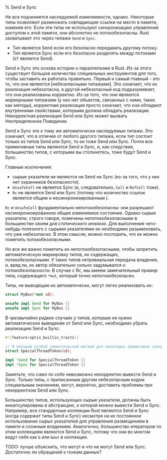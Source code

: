 % Send и Sync

Не все подчиняется наследуемой изменяемости, однако. Некоторые типы позволяют
размножать совпадающие ссылки на место в памяти, изменяя его. Если эти типы не
используют синхронизацию управления доступом к этой памяти, они абсолютно не
потокобезопасны. Rust захватывает это через типажи `Send` и `Sync`.

* Тип является Send если его безопасно передавать другому потоку.
* Тип является Sync если его безопасно разделять между потоками (`&T` является 
Send).

Send и Sync это основа истории о параллелизме в Rust. Из-за этого существует
большое количество специальных инструментов для того, чтобы заставить их
работать правильно. Первый и самый главный - это то, что они являются
[небезопасными типажами]. Это означает, что их реализация небезопасна, а другой
небезопасный код подразумевает, что они реализованы корректно. Из-за того, что
они являются *маркерными типажами* (у них нет объектов, связанных с ними, таких
как методы), корректная реализация просто означает, что они обладают внутренними
свойствами, которыми должна обладать реализация. Некорректная реализация Send
или Sync может вызвать Неопределенное Поведение.

Send и Sync это к тому же автоматически наследуемые типажи. Это означает, что в
отличие от любого другого типажа, если тип состоит только из типов Send или
Sync, то он тоже Send или Sync. Почти все примитивные типы являются Send и Sync,
и, как следствие, большинство типов, с которыми вы столкнетесь, тоже будут Send
и Sync.

Главные исключения:

* сырые указатели не являются ни Send ни Sync (из-за того, что у них нет 
охранников безопасности).
* `UnsafeCell` не является Sync (и, следовательно, `Cell` и `RefCell` тоже).
* `Rc` не является Send или Sync (потому что количество ссылок является общим 
и несинхронизированным ).

`Rc` и `UnsafeCell` фундаментально непотокобезопасны: они разрешают
несинхронизированное общее изменяемое состояние. Однако сырые указатели, строго
говоря, помечены непотокобезопасными в большинстве своем для *статического
анализа*. Для выполнения чего-нибудь полезного с сырыми указателями их
необходимо разыменовать, что уже небезопасно. В этом смысле, можно поспорить,
что их можно пометить потокобезопасными.

Но все же важно пометить их непотокобезопасными, чтобы запретить автоматическую
маркировку типов, их содержащих, потокобезопасными. У таких типов нетривиальная
передача владения, и, вряд ли, их автор обязательно сильно задумывался о
потокобезопасности. В случае с Rc, мы имеем замечательный пример типа,
содержащего `*mut`, который точно непотокобезопасен.

Типы, не выводящие их автоматически, могут легко реализовать их:

```rust
struct MyBox(*mut u8);

unsafe impl Send for MyBox {}
unsafe impl Sync for MyBox {}
```

В *чрезвычайно редких* случаях у типов, которым не нужно автоматическое
выведение от Send или Sync, необходимо убрать реализацию Send и Sync:

```rust
#![feature(optin_builtin_traits)]

// Я обладаю особой семантической магией для некоторых примитивов синхронизации!
struct SpecialThreadToken(u8);

impl !Send for SpecialThreadToken {}
impl !Sync for SpecialThreadToken {}
```

Заметьте, что *само по себе* невозможно некорректно вывести Send и Sync.
Только типы, с приписанным другим небезопасным кодом специальным значением,
могут, вероятно, доставить проблемы при некорректном Send или Sync.

Большинство типов, использующих сырые указатели, должны быть инкапсулированы в
абстракцию, к которой можно вывести Send и Sync. Например, все стандартные
коллекции Rust являются Send и Sync (когда содержат типы Send и Sync) несмотря
на их постоянное использование сырых указателей для управления размещением в
памяти и сложным владением. Аналогично, большинство итераторов по этим
коллекциям являются Send и Sync, потому что они во многом ведут себя как `&` или
`&mut` в коллекции.

TODO: лучше объяснить, что могут и что не могут Send или Sync. Достаточно ли
обращений к гонкам данных?

[unsafe traits]: safe-unsafe-meaning.html
